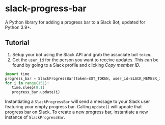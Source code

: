 # slack-progress-bar
A Python library for adding a progress bar to a Slack Bot, updated for Python 3.9+.

## Tutorial
1. Setup your bot using the Slack API and grab the associate bot `token`.
2. Get the `user_id` for the person you want to receive updates. This can be found by going to a Slack profile and clicking _Copy member ID_.
```python
import time
progress_bar = SlackProgressBar(token=BOT_TOKEN, user_id=SLACK_MEMBER_ID, total=150)
for i in range(151):
   time.sleep(0.1)
   progress_bar.update(i)
```
Instantiating a `SlackProgressBar` will send a message to your Slack user featuring your empty progress bar.
Calling `update()` will update that progress bar on Slack.
To create a new progress bar, instantiate a new instance of `SlackProgressBar`.
